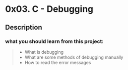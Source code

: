# 0x03. C - Debugging
## Description
### what you should learn from this project:
>* What is debugging
>* What are some methods of debugging manually
>* How to read the error messages
